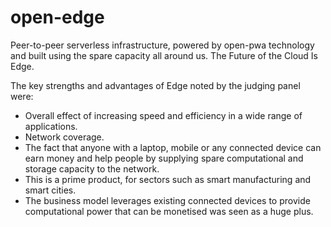 # open-edge
Peer-to-peer serverless infrastructure, powered by open-pwa technology and built using the spare capacity all around us. The Future of the Cloud Is Edge.


The key strengths and advantages of Edge noted by the judging panel were:

- Overall effect of increasing speed and efficiency in a wide range of applications.
- Network coverage.
- The fact that anyone with a laptop, mobile or any connected device can earn money and help people by supplying spare computational and storage capacity to the network.
- This is a prime product, for sectors such as smart manufacturing and smart cities.
- The business model leverages existing connected devices to provide computational power that can be monetised was seen as a huge plus.
